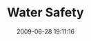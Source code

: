 ---
id: 72157637869090235
title: Water Safety
cover: https://farm3.staticflickr.com/2878/10959543835_582c59d09f_q.jpg
date: 2009-06-28 19:11:16
photos:
  - thumbnail: https://farm3.staticflickr.com/2878/10959543835_582c59d09f_q.jpg
    original: https://farm3.staticflickr.com/2878/10959543835_646bd56abf_o.jpg
    title: IMG_9053
  - thumbnail: https://farm6.staticflickr.com/5505/10959774633_06dd895789_q.jpg
    original: https://farm6.staticflickr.com/5505/10959774633_52cb0d2aab_o.jpg
    title: IMG_9054
  - thumbnail: https://farm4.staticflickr.com/3689/10959717564_4b6f52750f_q.jpg
    original: https://farm4.staticflickr.com/3689/10959717564_ffff890a05_o.jpg
    title: IMG_9055
  - thumbnail: https://farm4.staticflickr.com/3814/10959717424_6e3c08aaf1_q.jpg
    original: https://farm4.staticflickr.com/3814/10959717424_93c0fe361f_o.jpg
    title: IMG_9059
  - thumbnail: https://farm4.staticflickr.com/3770/10959543075_2d4397535c_q.jpg
    original: https://farm4.staticflickr.com/3770/10959543075_de2674fc3e_o.jpg
    title: IMG_9063
  - thumbnail: https://farm8.staticflickr.com/7417/10959773223_4778287858_q.jpg
    original: https://farm8.staticflickr.com/7417/10959773223_5c69acdde0_o.jpg
    title: IMG_9066
  - thumbnail: https://farm6.staticflickr.com/5521/10959772803_c9945f61e4_q.jpg
    original: https://farm6.staticflickr.com/5521/10959772803_9937a5a013_o.jpg
    title: IMG_9069
---